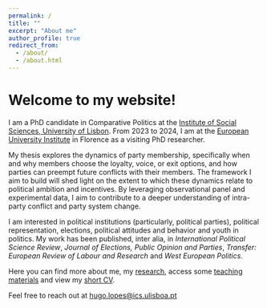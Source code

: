 ```yaml
---
permalink: /
title: ""
excerpt: "About me"
author_profile: true
redirect_from: 
  - /about/
  - /about.html
---
```


Welcome to my website!
======

I am a PhD candidate in Comparative Politics at the [Institute of Social Sciences, University of Lisbon](https://www.ics.ulisboa.pt/). From 2023 to 2024, I am at the [European University Institute](https://www.eui.eu/en/academic-units/political-and-social-sciences) in Florence as a visiting PhD researcher.

My thesis explores the dynamics of party membership, specifically when and why members choose the loyalty, voice, or exit options, and how parties can preempt future conflicts with their members. The framework I aim to build will shed light on the extent to which these dynamics relate to political ambition and incentives. By leveraging observational panel and experimental data, I aim to contribute to a deeper understanding of intra-party conflict and party system change.

I am interested in political institutions (particularly, political parties), political representation, elections, political attitudes and behavior and youth in politics. My work has been published, inter alia, in <i>International Political Science Review</i>, <i>Journal of Elections, Public Opinion and Parties</i>, <i>Transfer: European Review of Labour and Research</i> and <i>West European Politics</i>. 

Here you can find more about me, my [research](https://hugoferrinholopes.github.io/publications/), access some [teaching materials](https://hugoferrinholopes.github.io/teaching/) and view my [short CV](https://hugoferrinholopes.github.io/cv/).

Feel free to reach out at [hugo.lopes@ics.ulisboa.pt](hugo.lopes@ics.ulisboa.pt)
